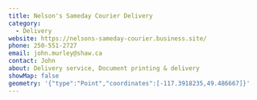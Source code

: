 ```yaml
---
title: Nelson's Sameday Courier Delivery
category:
  - Delivery
website: https://nelsons-sameday-courier.business.site/
phone: 250-551-2727
email: john.murley@shaw.ca
contact: John
about: Delivery service, Document printing & delivery
showMap: false
geometry: '{"type":"Point","coordinates":[-117.3918235,49.486667]}'
---
```

